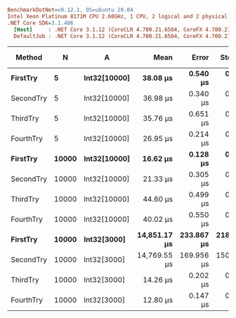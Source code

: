 ``` ini

BenchmarkDotNet=v0.12.1, OS=ubuntu 20.04
Intel Xeon Platinum 8171M CPU 2.60GHz, 1 CPU, 2 logical and 2 physical cores
.NET Core SDK=3.1.406
  [Host]     : .NET Core 3.1.12 (CoreCLR 4.700.21.6504, CoreFX 4.700.21.6905), X64 RyuJIT
  DefaultJob : .NET Core 3.1.12 (CoreCLR 4.700.21.6504, CoreFX 4.700.21.6905), X64 RyuJIT


```
|    Method |     N |            A |         Mean |      Error |     StdDev |  Gen 0 |  Gen 1 | Gen 2 | Allocated |
|---------- |------ |------------- |-------------:|-----------:|-----------:|-------:|-------:|------:|----------:|
|  **FirstTry** |     **5** | **Int32[10000]** |     **38.08 μs** |   **0.540 μs** |   **0.478 μs** |      **-** |      **-** |     **-** |      **49 B** |
| SecondTry |     5 | Int32[10000] |     36.98 μs |   0.340 μs |   0.318 μs |      - |      - |     - |      49 B |
|  ThirdTry |     5 | Int32[10000] |     35.76 μs |   0.651 μs |   0.609 μs |      - |      - |     - |      49 B |
| FourthTry |     5 | Int32[10000] |     26.95 μs |   0.214 μs |   0.189 μs |      - |      - |     - |      48 B |
|  **FirstTry** | **10000** | **Int32[10000]** |     **16.62 μs** |   **0.128 μs** |   **0.114 μs** | **2.1057** | **0.2441** |     **-** |   **40024 B** |
| SecondTry | 10000 | Int32[10000] |     21.33 μs |   0.305 μs |   0.270 μs | 2.1057 | 0.2441 |     - |   40024 B |
|  ThirdTry | 10000 | Int32[10000] |     44.60 μs |   0.499 μs |   0.442 μs | 2.0752 | 0.2441 |     - |   40025 B |
| FourthTry | 10000 | Int32[10000] |     40.02 μs |   0.550 μs |   0.515 μs | 2.0752 | 0.2441 |     - |   40025 B |
|  **FirstTry** | **10000** |  **Int32[3000]** | **14,851.17 μs** | **233.867 μs** | **218.760 μs** |      **-** |      **-** |     **-** |   **40160 B** |
| SecondTry | 10000 |  Int32[3000] | 14,769.55 μs | 169.956 μs | 150.662 μs |      - |      - |     - |   40175 B |
|  ThirdTry | 10000 |  Int32[3000] |     14.26 μs |   0.202 μs |   0.179 μs | 2.1210 | 0.2594 |     - |   40024 B |
| FourthTry | 10000 |  Int32[3000] |     12.80 μs |   0.147 μs |   0.130 μs | 2.1210 | 0.2594 |     - |   40024 B |
